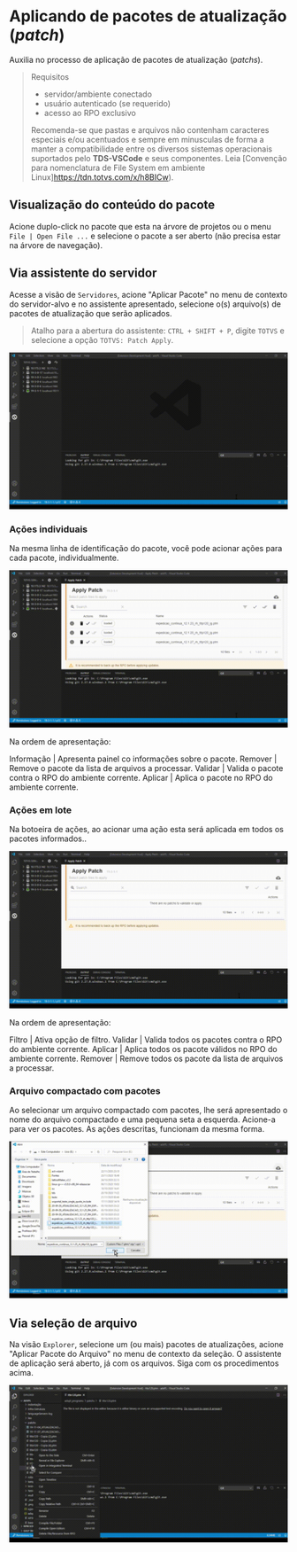 
# Aplicando de pacotes de atualização (_patch_)

Auxilia no processo de aplicação de pacotes de atualização (_patchs_).

> Requisitos
>
> - servidor/ambiente conectado
> - usuário autenticado (se requerido)
> - acesso ao RPO exclusivo
>
> Recomenda-se que pastas e arquivos não contenham caracteres especiais e/ou acentuados e sempre em minusculas de forma a manter a compatibilidade entre os diversos sistemas operacionais suportados pelo **TDS-VSCode** e seus componentes.
> Leia [Convenção para nomenclatura de File System em ambiente Linux]<https://tdn.totvs.com/x/h8BICw>).

## Visualização do conteúdo do pacote

Acione duplo-click no pacote que esta na árvore de projetos ou o menu ``File | Open File ...`` e selecione o pacote a ser aberto (não precisa estar na árvore de navegação).

## Via assistente do servidor

Acesse a visão de ``Servidores``, acione "Aplicar Pacote" no menu de contexto do servidor-alvo e no assistente apresentado, selecione o(s) arquivo(s) de pacotes de atualização que serão aplicados.

> Atalho para a abertura do assistente: `CTRL + SHIFT + P`, digite `TOTVS` e selecione a opção `TOTVS: Patch Apply`.

![Abertura do assistente](./patch/open-wizard.gif)

### Ações individuais

Na mesma linha de identificação do pacote, você pode acionar ações para cada pacote, individualmente.

![Individual](./patch/single-apply.gif)

Na ordem de apresentação:

Informação | Apresenta painel co informações sobre o pacote.
Remover | Remove o pacote da lista de arquivos a processar.
Validar | Valida o pacote contra o RPO do ambiente corrente.
Aplicar | Aplica o pacote no RPO do ambiente corrente.

### Ações em lote

Na botoeira de ações, ao acionar uma ação esta será aplicada em todos os pacotes informados..

![Em lote](./patch/batch-apply.gif)

Na ordem de apresentação:

Filtro | Ativa opção de filtro.
Validar | Valida todos os pacotes contra o RPO do ambiente corrente.
Aplicar | Aplica todos os pacote válidos no RPO do ambiente corrente.
Remover | Remove todos os pacote da lista de arquivos a processar.

### Arquivo compactado com pacotes

Ao selecionar um arquivo compactado com pacotes, lhe será apresentado o nome do arquivo compactado e uma pequena seta a esquerda. Acione-a para ver os pacotes. As ações descritas, funcionam da mesma forma.

![Arquivo compactado](./patch/apply-zip-file.gif)

## Via seleção de arquivo

Na visão ``Explorer``, selecione um (ou mais) pacotes de atualizações, acione "Aplicar Pacote do Arquivo" no menu de contexto da seleção. O assistente de aplicação será aberto, já com os arquivos. Siga com os procedimentos acima.

![A parte de arquivo](./patch/apply-from-file.gif)
